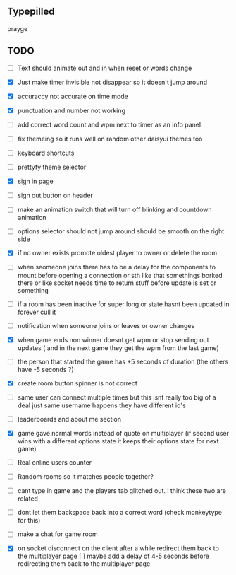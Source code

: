 ## Typepilled

prayge

## TODO
- [ ] Text should animate out and in when reset or words change
- [x] Just make timer invisible not disappear so it doesn't jump around
- [x] accuraccy not accurate on time mode
- [x] punctuation and number not working
- [ ] add correct word count and wpm next to timer as an info panel
- [ ] fix themeing so it runs well on random other daisyui themes too
- [ ] keyboard shortcuts
- [ ] prettyfy theme selector
- [x] sign in page
- [ ] sign out button on header
- [ ] make an animation switch that will turn off blinking and countdown animation
- [ ] options selector should not jump around should be smooth on the right side

- [x] if no owner exists promote oldest player to owner or delete the room
- [ ] when seomeone joins there has to be a delay for the components to mount before opening a connection or sth like that somethings borked there or like socket needs time to return stuff before update is set or something

- [ ] if a room has been inactive for super long or state hasnt been updated in forever cull it
- [ ] notification when someone joins or leaves or owner changes

- [x] when game ends non winner doesnt get wpm or stop sending out updates ( and in the next game they get the wpm from the last game)

- [ ] the person that started the game has +5 seconds of duration (the others have -5 seconds ?)

- [x] create room button spinner is not correct

- [ ] same user can connect multiple times but this isnt really too big of a deal just same username happens they have different id's

- [ ] leaderboards and about me section

- [x] game gave normal words instead of quote on multiplayer (if second user wins with a different options state it keeps their options state for next game)

- [ ] Real online users counter

- [ ] Random rooms so it matches people together?

- [ ] cant type in game and the players tab glitched out. i think these two are related

- [ ] dont let them backspace back into a correct word (check monkeytype for this)

- [ ] make a chat for game room

- [x] on socket disconnect on the client after a while redirect them back to the multiplayer page [ ] maybe add a delay of 4-5 seconds before redirecting them back to the multiplayer page 